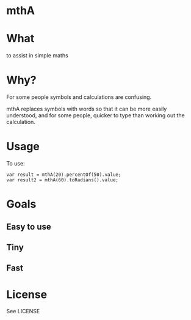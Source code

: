 mthA
====

# What #

to assist in simple maths

# Why? #

For some people symbols and calculations are confusing.

mthA replaces symbols with words so that it can be more easily understood, and for some people, quicker to type than working out the calculation.


# Usage #

To use:

	var result = mthA(20).percentOf(50).value;
	var result2 = mthA(60).toRadians().value;

# Goals #

## Easy to use ##

## Tiny ##

## Fast ##

# License #
See LICENSE